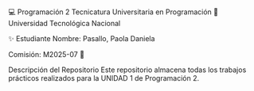 💻 Programación 2 Tecnicatura Universitaria en Programación 📍 Universidad Tecnológica Nacional

✨ Estudiante Nombre: Pasallo, Paola Daniela 

Comisión: M2025-07 📂 

Descripción del Repositorio Este repositorio almacena todas los trabajos prácticos realizados para la UNIDAD 1 de Programación 2.

